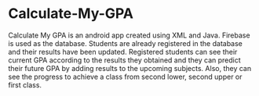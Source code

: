 # Calculate-My-GPA
Calculate My GPA is an android app created using XML and Java. Firebase is used as the database. Students are already registered in the database and their results have been updated. Registered students can see their current GPA according to the results they obtained and they can predict their future GPA by adding results to the upcoming subjects. Also, they can see the progress to achieve a class from second lower, second upper or first class. 
